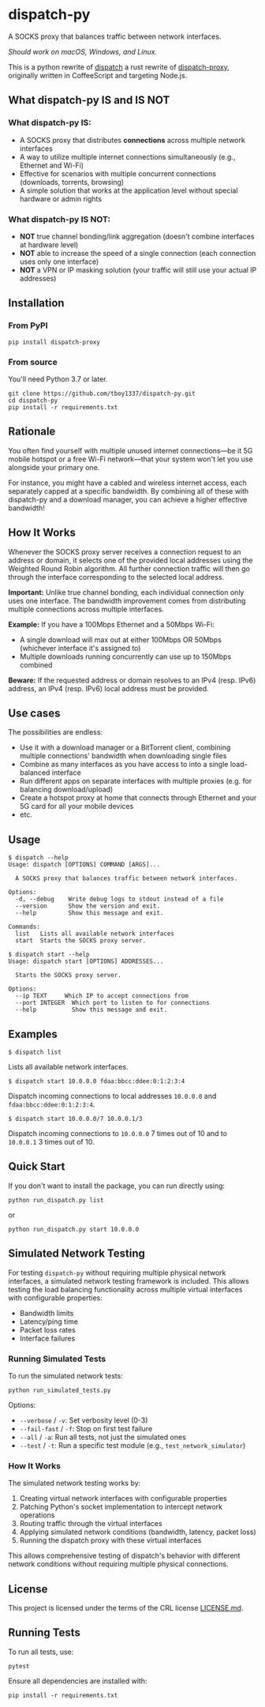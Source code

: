 # dispatch-py

A SOCKS proxy that balances traffic between network interfaces.

*Should work on macOS, Windows, and Linux.*

This is a python rewrite of [dispatch](https://github.com/alexkirsz/dispatch) a rust rewrite of [dispatch-proxy](https://github.com/alexkirsz/dispatch-proxy), originally written in CoffeeScript and targeting Node.js.

## What dispatch-py IS and IS NOT

### What dispatch-py IS:

- A SOCKS proxy that distributes **connections** across multiple network interfaces
- A way to utilize multiple internet connections simultaneously (e.g., Ethernet and Wi-Fi)
- Effective for scenarios with multiple concurrent connections (downloads, torrents, browsing)
- A simple solution that works at the application level without special hardware or admin rights

### What dispatch-py IS NOT:

- **NOT** true channel bonding/link aggregation (doesn't combine interfaces at hardware level)
- **NOT** able to increase the speed of a single connection (each connection uses only one interface)
- **NOT** a VPN or IP masking solution (your traffic will still use your actual IP addresses)

## Installation

### From PyPI

```
pip install dispatch-proxy
```

### From source

You'll need Python 3.7 or later.

```
git clone https://github.com/tboy1337/dispatch-py.git
cd dispatch-py
pip install -r requirements.txt
```

## Rationale

You often find yourself with multiple unused internet connections—be it 5G mobile hotspot or a free Wi-Fi network—that your system won't let you use alongside your primary one.

For instance, you might have a cabled and wireless internet access, each separately capped at a specific bandwidth. By combining all of these with dispatch-py and a download manager, you can achieve a higher effective bandwidth!

## How It Works

Whenever the SOCKS proxy server receives a connection request to an address or domain, it selects one of the provided local addresses using the Weighted Round Robin algorithm. All further connection traffic will then go through the interface corresponding to the selected local address.

**Important:** Unlike true channel bonding, each individual connection only uses one interface. The bandwidth improvement comes from distributing multiple connections across multiple interfaces.

**Example:** If you have a 100Mbps Ethernet and a 50Mbps Wi-Fi:
- A single download will max out at either 100Mbps OR 50Mbps (whichever interface it's assigned to)
- Multiple downloads running concurrently can use up to 150Mbps combined

**Beware:** If the requested address or domain resolves to an IPv4 (resp. IPv6) address, an IPv4 (resp. IPv6) local address must be provided.

## Use cases

The possibilities are endless:

- Use it with a download manager or a BitTorrent client, combining multiple connections' bandwidth when downloading single files
- Combine as many interfaces as you have access to into a single load-balanced interface
- Run different apps on separate interfaces with multiple proxies (e.g. for balancing download/upload)
- Create a hotspot proxy at home that connects through Ethernet and your 5G card for all your mobile devices
- etc.

## Usage

```
$ dispatch --help
Usage: dispatch [OPTIONS] COMMAND [ARGS]...

  A SOCKS proxy that balances traffic between network interfaces.

Options:
  -d, --debug    Write debug logs to stdout instead of a file
  --version      Show the version and exit.
  --help         Show this message and exit.

Commands:
  list   Lists all available network interfaces
  start  Starts the SOCKS proxy server.
```

```
$ dispatch start --help
Usage: dispatch start [OPTIONS] ADDRESSES...

  Starts the SOCKS proxy server.

Options:
  --ip TEXT     Which IP to accept connections from
  --port INTEGER  Which port to listen to for connections
  --help          Show this message and exit.
```

## Examples

```
$ dispatch list
```

Lists all available network interfaces.

```
$ dispatch start 10.0.0.0 fdaa:bbcc:ddee:0:1:2:3:4
```

Dispatch incoming connections to local addresses `10.0.0.0` and `fdaa:bbcc:ddee:0:1:2:3:4`.

```
$ dispatch start 10.0.0.0/7 10.0.0.1/3
```

Dispatch incoming connections to `10.0.0.0` 7 times out of 10 and to `10.0.0.1` 3 times out of 10.

## Quick Start

If you don't want to install the package, you can run directly using:

```
python run_dispatch.py list
```

or 

```
python run_dispatch.py start 10.0.0.0
```

## Simulated Network Testing

For testing `dispatch-py` without requiring multiple physical network interfaces, a simulated network testing framework is included. This allows testing the load balancing functionality across multiple virtual interfaces with configurable properties:

- Bandwidth limits
- Latency/ping time
- Packet loss rates
- Interface failures

### Running Simulated Tests

To run the simulated network tests:

```
python run_simulated_tests.py
```

Options:
- `--verbose` / `-v`: Set verbosity level (0-3)
- `--fail-fast` / `-f`: Stop on first test failure  
- `--all` / `-a`: Run all tests, not just the simulated ones
- `--test` / `-t`: Run a specific test module (e.g., `test_network_simulator`)

### How It Works

The simulated network testing works by:

1. Creating virtual network interfaces with configurable properties
2. Patching Python's socket implementation to intercept network operations
3. Routing traffic through the virtual interfaces
4. Applying simulated network conditions (bandwidth, latency, packet loss)
5. Running the dispatch proxy with these virtual interfaces

This allows comprehensive testing of dispatch's behavior with different network conditions without requiring multiple physical connections.

## License
This project is licensed under the terms of the CRL license [LICENSE.md](LICENSE.md).

## Running Tests

To run all tests, use:

```
pytest
```

Ensure all dependencies are installed with:

```
pip install -r requirements.txt
```
